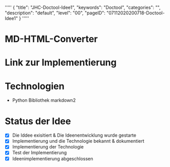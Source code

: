 '''''
{
"title": "JHC-Doctool-Idee1",
"keywords": "Doctool",
"categories": "",
"description": "default",
"level": "00",
"pageID": "07112020200718-Doctool-Idee1"
}
'''''

<h1>MD-HTML-Converter</h1>

# Link zur Implementierung

# Technologien
- Python Bibliothek markdown2

# Status der Idee
- [x]  Die Iddee exisitiert & Die Ideenentwicklung wurde gestarte
- [x]  Implementierung und die Technologie bekannt & dokumentiert
- [x]  Implementierung der Technologie
- [x]  Test der Implementierung
- [x]  Ideenimplementierung abgeschlossen
